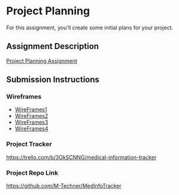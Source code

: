 # Project Planning
For this assignment, you'll create some initial plans for your project.

## Assignment Description
[Project Planning Assignment](https://education.launchcode.org/liftoff/modules/assignments/project-planning)

## Submission Instructions

### Wireframes

<!-- Include at least 3 wireframes here, adding images or files to your repository as necessary. Format them as a bulleted/unordered list with links to the files. -->
- [WireFrames1](https://user-images.githubusercontent.com/84347132/146444245-cdad56b1-bd71-4978-80c7-6df7f130cd34.jpg)
- [WireFrames2](https://user-images.githubusercontent.com/84347132/146444248-0df892eb-a8e5-49e4-a341-d27e13ef70c3.jpg)
- [WireFrames3](https://user-images.githubusercontent.com/84347132/146444250-e0d318f2-ee17-4b8d-9079-05fb6a412c3e.jpg)
- [WireFrames4](https://user-images.githubusercontent.com/84347132/146444251-d333eee7-5ab5-4b13-b4f9-9fa899e988a1.jpg)


### Project Tracker

<!-- Include a link to your public Trello board. Be sure you have user stories added for at least your first 2-week sprint. -->
https://trello.com/b/3OkSCNNG/medical-information-tracker

### Project Repo Link

<!-- Include a link to your project on GitHub. -->
https://github.com/M-Techner/MedInfoTracker
